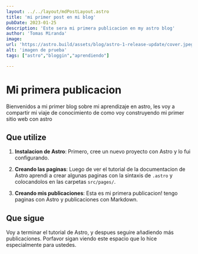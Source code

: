 ```yaml
---
layout: ../../layout/mdPostLayout.astro
title: 'mi primer post en mi blog'
pubDate: 2023-01-25
description: 'Este sera mi primera publicacion en my astro blog'
author: 'Tomas Miranda'
image:
url: 'https://astro.build/assets/blog/astro-1-release-update/cover.jpeg' 
alt: 'imagen de prueba'
tags: ["astro","bloggin","aprendiendo"]

---
```

# Mi primera publicacion


Bienvenidos a mi primer blog sobre mi aprendizaje en astro, les voy a compartir mi viaje de conocimiento de como voy construyendo mi primer sitio web con astro

## Que utilize

1. **Instalacion de Astro**: Primero, cree un nuevo proyecto con Astro y lo fui configurando.

2. **Creando las paginas**: Luego de ver el tutorial de la documentacion de Astro aprendi a crear algunas paginas con la sintaxis de `.astro` y colocandolos en las carpetas `src/pages/`.

3. **Creando mis publicaciones**: Esta es mi primera publicacion! tengo paginas con Astro y publicaciones con Markdown.

## Que sigue

Voy a terminar el tutorial de Astro, y despues seguire añadiendo más publicaciones. Porfavor sigan viendo este espacio que lo hice especialmente para ustedes.